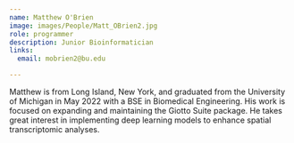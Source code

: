 ```yaml
---
name: Matthew O'Brien
image: images/People/Matt_OBrien2.jpg
role: programmer
description: Junior Bioinformatician
links:
  email: mobrien2@bu.edu

---
```


Matthew is from Long Island, New York, and graduated from the University of Michigan in May 2022 with a BSE in Biomedical Engineering. His work is focused on expanding and maintaining the Giotto Suite package. He takes great interest in implementing deep learning models to enhance spatial transcriptomic analyses. 
